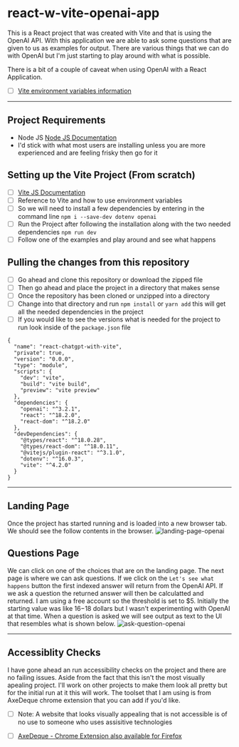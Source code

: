 # react-w-vite-openai-app
This is a React project that was created with Vite and that is using the OpenAI API. 
With this application we are able to ask some questions that are given to us as examples for output. 
There are various things that we can do with OpenAI but I'm just starting to play around with what is possible.

There is a bit of a couple of caveat when using OpenAI with a React Application.
- [ ] [Vite environment variables information](https://vitejs.dev/guide/env-and-mode.html#:~:text=ADS%20VIA%20CARBON-,Env%20Variables%20and%20Modes,%23,-Env%20Variables)
___
## Project Requirements
- Node JS [Node JS Documentation](https://nodejs.org/en)
- I'd stick with what most users are installing unless you are more experienced and are feeling frisky then go for it

## Setting up the Vite Project (From scratch)
- [ ] [Vite JS Documentation](https://vitejs.dev/guide/#:~:text=svelte%2Dts-,Scaffolding%20Your%20First%20Vite%20Project,%23,-Compatibility%20Note)
- [ ] Reference to Vite and how to use environment variables
- [ ] So we will need to install a few dependencies by entering in the command line `npm i --save-dev dotenv openai`
- [ ] Run the Project after following the installation along with the two needed dependencies `npm run dev`
- [ ] Follow one of the examples and play around and see what happens

## Pulling the changes from this repository
- [ ] Go ahead and clone this repository or download the zipped file
- [ ] Then go ahead and place the project in a directory that makes sense
- [ ] Once the repository has been cloned or unzipped into a directory
- [ ] Change into that directory and run `npm install` or `yarn add` this will get all the needed dependencies in the project
- [ ] If you would like to see the versions what is needed for the project to run look inside of the `package.json` file
```
{
  "name": "react-chatgpt-with-vite",
  "private": true,
  "version": "0.0.0",
  "type": "module",
  "scripts": {
    "dev": "vite",
    "build": "vite build",
    "preview": "vite preview"
  },
  "dependencies": {
    "openai": "^3.2.1",
    "react": "^18.2.0",
    "react-dom": "^18.2.0"
  },
  "devDependencies": {
    "@types/react": "^18.0.28",
    "@types/react-dom": "^18.0.11",
    "@vitejs/plugin-react": "^3.1.0",
    "dotenv": "^16.0.3",
    "vite": "^4.2.0"
  }
}
```
___
## Landing Page
Once the project has started running and is loaded into a new browser tab.
We should see the follow contents in the browser. 
![landing-page-openai](https://user-images.githubusercontent.com/60634649/226222917-8bcc78dd-4b9a-42ca-8381-e5da341e27f4.png)

## Questions Page
We can click on one of the choices that are on the landing page.
The next page is where we can ask questions. If we click on the `Let's see what happens` button the first indexed answer will return from the OpenAI API.
If we ask a question the returned answer will then be calculatted and returned. I am using a free account so the threshold is set to $5. 
Initially the starting value was like $16-$18 dollars but I wasn't experimenting with OpenAI at that time. 
When a question is asked we will see output as text to the UI that resembles what is shown below.
![ask-question-openai](https://user-images.githubusercontent.com/60634649/226223192-14af52f1-c4d4-4f7e-a73d-063d7ba47e19.png)
___
## Accessiblity Checks
I have gone ahead an run accessibility checks on the project and there are no failing issues. Aside from the fact that this isn't the most visually apealing project. I'll work on other projects to make them look all pretty but for the initial run at it this will work. 
The toolset that I am using is from AxeDeque chrome extension that you can add if you'd like. 
- [ ] Note: A website that looks visually appealing that is not accessible is of no use to someone who uses assisitive technologies
- [ ] [AxeDeque - Chrome Extension also available for Firefox](https://chrome.google.com/webstore/detail/axe-devtools-web-accessib/lhdoppojpmngadmnindnejefpokejbdd?hl=en-US&utm_term=axe%20browser%20extension&utm_campaign=Search%20-%20axe%20DevTools%20-%20Checker&utm_source=adwords&utm_medium=ppc&hsa_src=g&hsa_ad=626089536234&hsa_tgt=kwd-942809056982&hsa_mt=e&hsa_ver=3&hsa_acc=7854167720&hsa_kw=axe%20browser%20extension&hsa_grp=142979637091&hsa_cam=17378411167&hsa_net=adwords&gclid=CjwKCAjw5dqgBhBNEiwA7PryaJc-9ra0Yo1JpJHGSlJCOcckQadrtL_Y-8Gouyy6NI4bCqq5QVWMgBoCjgoQAvD_BwE)





